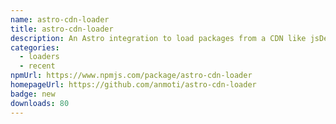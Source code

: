 ```yaml
---
name: astro-cdn-loader
title: astro-cdn-loader
description: An Astro integration to load packages from a CDN like jsDelivr or unpkg.
categories:
  - loaders
  - recent
npmUrl: https://www.npmjs.com/package/astro-cdn-loader
homepageUrl: https://github.com/anmoti/astro-cdn-loader
badge: new
downloads: 80
---
```

